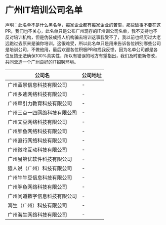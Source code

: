 # 广州IT培训公司名单

声明：此名单不是什么黑名单，每家企业都有每家企业的苦衷，那些破事不要在这PR，我们也不关心，此名单只是公布广州现存的IT培训公司名单，我不支持也不反对培训机构，但是伪装成招人机构骗去培训这事我受不了，我以前也经历过大老远跑过去原来是骗你培训，这很难受，所以此名单只是用来告诉各位辨别哪些公司是培训公司，不做他用，最后欢迎各位积极PR和找我反馈，因为名单公司都是各位反馈无法确保100%真实性，所以有错误的地方有望指出，我们及时更新修改，共同营造一个广州良好的IT招聘环境。

公司名 | 公司地址
---|---
广州蓝景信息科技有限公司 | -
广州多迪网络科技有限公司 | -
广州牵引力教育科技有限公司| -
广州三点一四网络科技有限公司 | -
广州文豆网络科技有限公司 | -
广州胖鱼网络科技有限公司 | -
广州直行网络科技有限公司 | -
广州微咚互动科技有限公司 | -
广州易第优软件科技有限公司 | -
猿人说（广州）科技有限公司 | -
广州牛牛豆信息科技有限公司 | -	
广州胖鱼网络科技有限公司 | -
广州问道数字信息科技有限公司 | -
海生（广州）科技有限公司 | -
广州海生网络科技有限公司 | -


